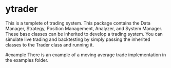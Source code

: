 # ytrader
This is a templete of trading system.
This package contains the Data Manager, Strategy, Position Management, Analyzer, and System Manager.
These base classes can be inherited to develop a trading system.
You can simulate live trading and backtesting by simply passing the inherited classes to the Trader class and running it.

#example
There is an example of a moving average trade implementation in the examples folder.
